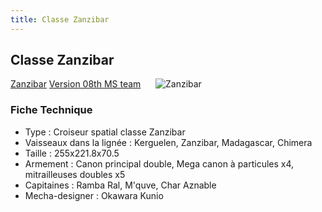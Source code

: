 ```yaml
---
title: Classe Zanzibar
---
```


Classe Zanzibar
---------------


[Zanzibar](javascript:change_image_m('images/stories/saga/msgundam/mechas/zanzibar.png');) [Version 08th MS team](javascript:change_image_m('images/stories/saga/msgundam/mechas/ZANZIBA08THR.PNG');)      ![Zanzibar](/images/stories/saga/msgundam/mechas/zanzibar.png)    


### Fiche Technique


- Type : Croiseur spatial classe Zanzibar  
- Vaisseaux dans la lignée : Kerguelen, Zanzibar, Madagascar, Chimera  
- Taille : 255x221.8x70.5   
- Armement : Canon principal double, Mega canon à particules x4, mitrailleuses doubles x5  
 - Capitaines : Ramba Ral, M'quve, Char Aznable  
- Mecha-designer : Okawara Kunio


 

